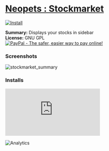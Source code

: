 # [Neopets : Stockmarket](.)

[![Install](../../resources/image/install_button.jpg)](../../../../raw/master/scripts/Neopets_Stockmarket/35177.user.js)

**Summary:** Displays your stocks in sidebar<br />
**License:** GNU GPL<br />
[![PayPal - The safer, easier way to pay online!](https://www.paypalobjects.com/en_US/i/btn/btn_donate_SM.gif "PayPal - The safer, easier way to pay online!")](https://goo.gl/DNfg2w)

### Screenshots

![stockmarket_summary](stockmarket_summary.png)

### Installs

![Daily installs](https://gm.wesley.eti.br/count.php?id=scripts/Neopets_Stockmarket/35177.user.js&type=image)

![Analytics](https://ga-beacon.appspot.com/UA-462297-6/master/Neopets_Stockmarket?pixel)
